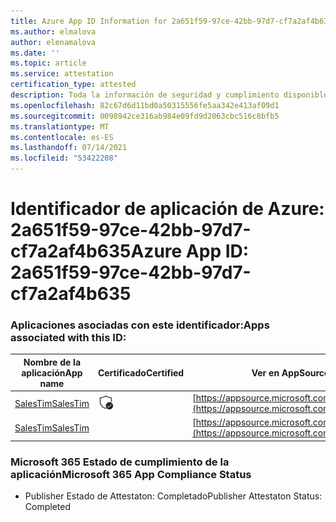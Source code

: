 ```yaml
---
title: Azure App ID Information for 2a651f59-97ce-42bb-97d7-cf7a2af4b635
ms.author: elmalova
author: elenamalova
ms.date: ''
ms.topic: article
ms.service: attestation
certification_type: attested
description: Toda la información de seguridad y cumplimiento disponible para 2a651f59-97ce-42bb-97d7-cf7a2af4b635.
ms.openlocfilehash: 82c67d6d11bd0a50315556fe5aa342e413af09d1
ms.sourcegitcommit: 0098942ce316ab984e09fd9d2063cbc516c8bfb5
ms.translationtype: MT
ms.contentlocale: es-ES
ms.lasthandoff: 07/14/2021
ms.locfileid: "53422208"
---
```

# <a name="azure-app-id-2a651f59-97ce-42bb-97d7-cf7a2af4b635"></a><span data-ttu-id="cfa4a-103">Identificador de aplicación de Azure: 2a651f59-97ce-42bb-97d7-cf7a2af4b635</span><span class="sxs-lookup"><span data-stu-id="cfa4a-103">Azure App ID: 2a651f59-97ce-42bb-97d7-cf7a2af4b635</span></span>


### <a name="apps-associated-with-this-id"></a><span data-ttu-id="cfa4a-104">Aplicaciones asociadas con este identificador:</span><span class="sxs-lookup"><span data-stu-id="cfa4a-104">Apps associated with this ID:</span></span>
| <span data-ttu-id="cfa4a-105">**Nombre de la aplicación**</span><span class="sxs-lookup"><span data-stu-id="cfa4a-105">**App name**</span></span> | <span data-ttu-id="cfa4a-106">**Certificado**</span><span class="sxs-lookup"><span data-stu-id="cfa4a-106">**Certified**</span></span> | <span data-ttu-id="cfa4a-107">**Ver en AppSource**</span><span class="sxs-lookup"><span data-stu-id="cfa4a-107">**View in AppSource**</span></span> |
|-|-|-|
| [<span data-ttu-id="cfa4a-108">SalesTim</span><span class="sxs-lookup"><span data-stu-id="cfa4a-108">SalesTim</span></span>](https://docs.microsoft.com/en-us/microsoft-365-app-certification/forward/WA200001393) | <img alt="Certified application badge" src="../media/certified-badge.png" height="25" width="25" /> | [https://appsource.microsoft.com/product/office/WA200001393](https://appsource.microsoft.com/product/office/WA200001393) |
| [<span data-ttu-id="cfa4a-109">SalesTim</span><span class="sxs-lookup"><span data-stu-id="cfa4a-109">SalesTim</span></span>](https://docs.microsoft.com/en-us/microsoft-365-app-certification/forward/salestim.salestim) |  | [https://appsource.microsoft.com/product/office/salestim.salestim](https://appsource.microsoft.com/product/office/salestim.salestim) |

### <a name="microsoft-365-app-compliance-status"></a><span data-ttu-id="cfa4a-110">Microsoft 365 Estado de cumplimiento de la aplicación</span><span class="sxs-lookup"><span data-stu-id="cfa4a-110">Microsoft 365 App Compliance Status</span></span>
- <span data-ttu-id="cfa4a-111">Publisher Estado de Attestaton: Completado</span><span class="sxs-lookup"><span data-stu-id="cfa4a-111">Publisher Attestaton Status: Completed</span></span>
